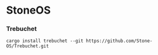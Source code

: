 # StoneOS

### Trebuchet
```cargo install trebuchet --git https://github.com/Stone-OS/Trebuchet.git```
